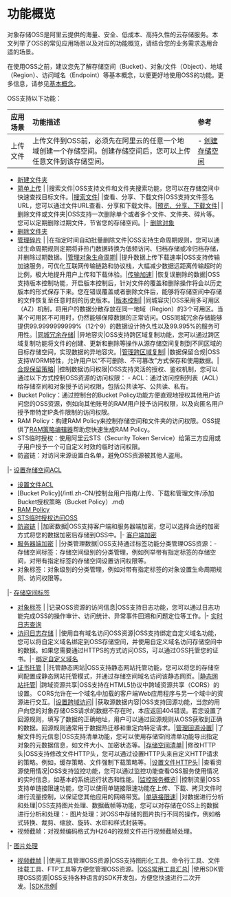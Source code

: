# 功能概览

对象存储OSS是阿里云提供的海量、安全、低成本、高持久性的云存储服务。本文列举了OSS的常见应用场景以及对应的功能概览，请结合您的业务需求选用合适的场景。

在使用OSS之前，建议您先了解存储空间（Bucket）、对象/文件（Object）、地域（Region）、访问域名（Endpoint）等基本概念，以便更好地使用OSS的功能。更多信息，请参见[基本概念](/intl.zh-CN/开发指南/基本概念.md)。

OSS支持以下功能：

|应用场景|功能描述|参考|
|:---|:---|:-|
|上传文件|上传文件到OSS前，必须先在阿里云的任意一个地域创建一个存储空间。创建存储空间后，您可以上传任意文件到该存储空间。|-   [创建存储空间](/intl.zh-CN/开发指南/存储空间（Bucket）/创建存储空间.md)
-   [新建文件夹](/intl.zh-CN/控制台用户指南/上传、下载和管理文件/新建目录.md)
-   [简单上传](/intl.zh-CN/开发指南/对象/文件（Object）/上传文件（Object）/简单上传.md) |
|搜索文件|OSS支持文件和文件夹搜索功能，您可以在存储空间中快速查找目标文件。|[搜索文件](/intl.zh-CN/控制台用户指南/上传、下载和管理文件/搜索文件.md)|
|查看、分享、下载文件|OSS支持文件签名URL，您可以通过文件URL查看、分享和下载文件。|[预览、分享、下载文件](/intl.zh-CN/控制台用户指南/上传、下载和管理文件/下载文件.md)|
|删除文件或文件夹|OSS支持一次删除单个或者多个文件、文件夹、碎片等。您可以定期删除过期文件，节省您的存储空间。|-   [删除对象](/intl.zh-CN/开发指南/对象/文件（Object）/管理文件/删除文件.md)
-   [删除文件夹](/intl.zh-CN/控制台用户指南/上传、下载和管理文件/删除文件夹.md)
-   [管理碎片](/intl.zh-CN/控制台用户指南/上传、下载和管理文件/管理碎片.md) |
|在指定时间自动批量删除文件|OSS支持生命周期规则，您可以通过生命周期规则定期将非热门数据转换为低频访问、归档存储或冷归档存储，并删除过期数据。|[管理对象生命周期](/intl.zh-CN/开发指南/对象/文件（Object）/文件生命周期/生命周期规则介绍.md)|
|提升数据上传下载速率|OSS支持传输加速服务，可优化互联网传输链路和协议栈，大幅减少数据远距离传输超时的比例，极大地提升用户上传和下载体验。|[传输加速](/intl.zh-CN/开发指南/存储空间（Bucket）/传输加速.md)|
|恢复误删除的数据|OSS支持版本控制功能，开启版本控制后，针对文件的覆盖和删除操作将会以历史版本的形式保存下来。您在错误覆盖或者删除文件后，能够将存储空间中存储的文件恢复至任意时刻的历史版本。|[版本控制](/intl.zh-CN/开发指南/数据安全/版本控制/版本控制介绍.md)|
|同城容灾|OSS采用多可用区（AZ）机制，将用户的数据分散存放在同一地域（Region）的3个可用区。当某个可用区不可用时，仍然能够保障数据的正常访问。OSS同城冗余存储能够提供99.9999999999%（12个9）的数据设计持久性以及99.995%的服务可用性。|[同城冗余存储](/intl.zh-CN/开发指南/数据安全/数据容灾/同城冗余存储.md)|
|异地容灾|OSS支持跨区域复制功能，您可以通过跨区域复制功能将文件的创建、更新和删除等操作从源存储空间复制到不同区域的目标存储空间，实现数据的异地容灾。|[管理跨区域复制](/intl.zh-CN/开发指南/数据安全/数据容灾/跨区域复制介绍.md)|
|数据保留合规|OSS支持WORM特性，允许用户以“不可删除、不可篡改”方式保存和使用数据。|[合规保留策略](/intl.zh-CN/开发指南/数据安全/合规保留策略.md)|
|控制数据访问权限|OSS支持灵活的授权、鉴权机制，您可以通过以下方式控制OSS资源的访问权限： -   ACL：通过访问控制列表（ACL）给存储空间和对象授予访问权限，包括公共读写、公共读、私有。
-   Bucket Policy：通过控制台的Bucket Policy功能方便直观地授权其他用户访问您的OSS资源，例如向其他账号的RAM用户授予访问权限，以及向匿名用户授予带特定IP条件限制的访问权限。
-   RAM Policy：构建RAM Policy来控制存储空间和文件夹的访问权限。OSS提供了[RAM策略编辑器](/intl.zh-CN/常用工具/RAM策略编辑器.md)帮助您快速生成RAM Policy。
-   STS临时授权：使用阿里云STS（Security Token Service）给第三方应用或子用户授予一个可自定义时效的临时访问权限。
-   防盗链：对访问来源设置白名单，避免OSS资源被其他人盗用。

|-   [设置存储空间ACL](/intl.zh-CN/开发指南/存储空间（Bucket）/设置存储空间读写权限（ACL）.md)
-   [设置文件ACL](/intl.zh-CN/控制台用户指南/上传、下载和管理文件/设置文件读写权限ACL.md)
-   [Bucket Policy](/intl.zh-CN/控制台用户指南/上传、下载和管理文件/添加Bucket授权策略（Bucket Policy）.md)
-   [RAM Policy](/intl.zh-CN/开发指南/数据安全/访问控制/访问控制概述.md)
-   [STS临时授权访问OSS](/intl.zh-CN/开发指南/数据安全/访问控制/STS临时授权访问OSS.md)
-   [防盗链](/intl.zh-CN/开发指南/数据安全/访问控制/防盗链.md) |
|加密数据|OSS支持客户端和服务器端加密，您可以选择合适的加密方式将您的数据加密后存储到OSS中。|-   [客户端加密](/intl.zh-CN/开发指南/数据安全/数据加密/客户端加密.md)
-   [服务器端加密](/intl.zh-CN/开发指南/数据安全/数据加密/服务器端加密.md) |
|分类管理数据|OSS支持通过标签功能分类管理OSS资源：-   存储空间标签：存储空间级别的分类管理，例如列举带有指定标签的存储空间，对带有指定标签的存储空间设置访问权限等。
-   对象标签：对象级别的分类管理，例如对带有指定标签的对象设置生命周期规则、访问权限等。

|-   [存储空间标签](/intl.zh-CN/开发指南/存储空间（Bucket）/存储空间标签.md)
-   [对象标签](/intl.zh-CN/开发指南/对象/文件（Object）/管理文件/对象标签.md) |
|记录OSS资源的访问信息|OSS支持日志功能，您可以通过日志功能完成OSS的操作审计、访问统计、异常事件回溯和问题定位等工作。|-   [实时日志查询](/intl.zh-CN/开发指南/日志管理/实时日志查询.md)
-   [访问日志存储](/intl.zh-CN/开发指南/日志管理/访问日志存储.md) |
|使用自有域名访问OSS资源|OSS支持绑定自定义域名功能，您可以将自定义域名绑定到OSS存储空间，并使用自定义域名访问存储空间中的数据。如果您需要通过HTTPS的方式访问OSS，可以通过OSS托管您的证书。|-   [绑定自定义域名](/intl.zh-CN/开发指南/存储空间（Bucket）/绑定自定义域名.md)
-   [证书托管](/intl.zh-CN/控制台用户指南/存储空间管理/管理域名/证书托管.md) |
|托管静态网站|OSS支持静态网站托管功能，您可以将您的存储空间配置成静态网站托管模式，并通过存储空间域名访问该静态网页。|[静态网站托管](/intl.zh-CN/开发指南/静态网站托管/静态网站托管.md)|
|跨域资源共享|OSS支持在HTML5协议中跨域资源共享（CORS）的设置。 CORS允许在一个域名中加载的客户端Web应用程序与另一个域中的资源进行交互。|[设置跨域访问](/intl.zh-CN/开发指南/存储空间（Bucket）/设置跨域资源共享.md)|
|获取源数据内容|OSS支持回源功能，当您的用户向您的对象存储OSS请求的数据不存在时，本应返回404错误。若您设置了回源规则，填写了数据的正确地址，用户可以通过回源规则从OSS获取到正确的数据。回源规则通常用于数据热迁移和重定向特定请求。|[管理回源设置](/intl.zh-CN/开发指南/对象/文件（Object）/管理文件/管理回源设置.md)|
|了解文件的元信息|OSS支持清单功能，您可以使用存储空间清单功能导出指定对象的元数据信息，如文件大小、加密状态等。|[存储空间清单](/intl.zh-CN/开发指南/存储空间（Bucket）/存储空间清单.md)|
|修改HTTP头|OSS支持修改文件HTTP头，您可以通过设置HTTP头来自定义HTTP请求的策略。例如，缓存策略、文件强制下载策略等。|[设置文件HTTP头](/intl.zh-CN/控制台用户指南/上传、下载和管理文件/设置文件HTTP头.md)|
|查看资源使用情况|OSS支持监控功能，您可以通过监控功能查看OSS服务使用情况的实时信息，如基本的系统运行状态和性能。|[监控服务概览](/intl.zh-CN/开发指南/监控服务/监控服务概览.md)|
|控制流量|OSS支持单链接限速功能，您可以使用单链接限速功能在上传、下载、拷贝文件时进行流量控制，以保证您其他应用的网络带宽。|[单链接限速](/intl.zh-CN/开发指南/对象/文件（Object）/单链接限速.md)|
|对数据进行分析和处理|OSS支持图片处理、数据截帧等功能，您可以对存储在OSS上的数据进行分析和处理：-   图片处理：对OSS中存储的图片执行不同的操作，例如格式转换、裁剪、缩放、旋转、水印和样式封装等。
-   视频截帧：对视频编码格式为H264的视频文件进行视频截帧处理。

|-   [图片处理](/intl.zh-CN/开发指南/数据处理/图片处理指南/图片处理操作方式.md)
-   [视频截帧](/intl.zh-CN/开发指南/数据处理/视频截帧.md) |
|使用工具管理OSS资源|OSS支持图形化工具、命令行工具、文件挂载工具、FTP工具等方便您管理OSS资源。|[OSS常用工具汇总](/intl.zh-CN/常用工具/OSS常用工具汇总.md)|
|使用SDK管理OSS资源|OSS支持各种语言的SDK开发包，方便您快速进行二次开发。|[SDK示例](SDK示例t22258.dita#concept_dcn_tp1_kfb)|

